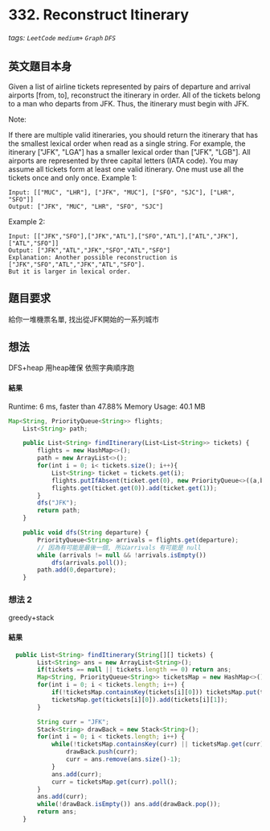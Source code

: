 # 332. Reconstruct Itinerary
###### tags: `LeetCode` `medium+` `Graph` `DFS`

## 英文題目本身
Given a list of airline tickets represented by pairs of departure and arrival airports [from, to], reconstruct the itinerary in order. All of the tickets belong to a man who departs from JFK. Thus, the itinerary must begin with JFK.

Note:

If there are multiple valid itineraries, you should return the itinerary that has the smallest lexical order when read as a single string. For example, the itinerary ["JFK", "LGA"] has a smaller lexical order than ["JFK", "LGB"].
All airports are represented by three capital letters (IATA code).
You may assume all tickets form at least one valid itinerary.
One must use all the tickets once and only once.
Example 1:
```
Input: [["MUC", "LHR"], ["JFK", "MUC"], ["SFO", "SJC"], ["LHR", "SFO"]]
Output: ["JFK", "MUC", "LHR", "SFO", "SJC"]
```
Example 2:
```
Input: [["JFK","SFO"],["JFK","ATL"],["SFO","ATL"],["ATL","JFK"],["ATL","SFO"]]
Output: ["JFK","ATL","JFK","SFO","ATL","SFO"]
Explanation: Another possible reconstruction is ["JFK","SFO","ATL","JFK","ATL","SFO"].
But it is larger in lexical order.
```
## 題目要求
給你一堆機票名單, 找出從JFK開始的一系列城市
## 想法
DFS+heap
用heap確保 依照字典順序跑

#### 結果
Runtime: 6 ms, faster than 47.88% 
Memory Usage: 40.1 MB
```javascript
Map<String, PriorityQueue<String>> flights;
    List<String> path;

    public List<String> findItinerary(List<List<String>> tickets) {
        flights = new HashMap<>();
        path = new ArrayList<>();
        for(int i = 0; i< tickets.size(); i++){
            List<String> ticket = tickets.get(i);
            flights.putIfAbsent(ticket.get(0), new PriorityQueue<>((a,b)->(a.compareTo(b))));
            flights.get(ticket.get(0)).add(ticket.get(1));
        }
        dfs("JFK");
        return path;
    }

    public void dfs(String departure) {
        PriorityQueue<String> arrivals = flights.get(departure);
        // 因為有可能是最後一個, 所以arrivals 有可能是 null
        while (arrivals != null && !arrivals.isEmpty())
            dfs(arrivals.poll());
        path.add(0,departure);
    }
```
### 想法 2
greedy+stack
#### 結果
```javascript
  public List<String> findItinerary(String[][] tickets) {
        List<String> ans = new ArrayList<String>();
        if(tickets == null || tickets.length == 0) return ans;
        Map<String, PriorityQueue<String>> ticketsMap = new HashMap<>();
        for(int i = 0; i < tickets.length; i++) {
            if(!ticketsMap.containsKey(tickets[i][0])) ticketsMap.put(tickets[i][0], new PriorityQueue<String>());
            ticketsMap.get(tickets[i][0]).add(tickets[i][1]);
        }

        String curr = "JFK";
        Stack<String> drawBack = new Stack<String>();
        for(int i = 0; i < tickets.length; i++) {
            while(!ticketsMap.containsKey(curr) || ticketsMap.get(curr).isEmpty()) {
                drawBack.push(curr);
                curr = ans.remove(ans.size()-1);
            }
            ans.add(curr);
            curr = ticketsMap.get(curr).poll();
        }
        ans.add(curr);
        while(!drawBack.isEmpty()) ans.add(drawBack.pop());
        return ans;
    }
```